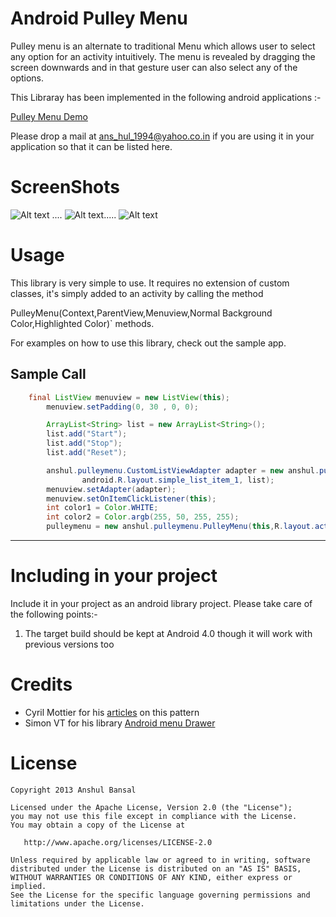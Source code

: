 ﻿Android Pulley Menu
==========

Pulley menu is an alternate to traditional Menu which allows user to select any option for an activity intuitively. The menu is revealed by dragging the screen downwards and in that gesture user can also select any of the options. 


This Libraray has been implemented in the following android applications :-

[Pulley Menu Demo][2] 


Please drop a mail at ans_hul_1994@yahoo.co.in if you are using it in your application so that it can be listed here.


ScreenShots
=====

![Alt text](https://lh4.ggpht.com/kn6a9FJ0ywIQfhOEfa-pCDgT55O-RzPaq2Ht6AEBgTvK6K0avsAZf7Tnteopt7xrnhg=h310-rw ) 
....
![Alt text](https://lh5.ggpht.com/jX2cyhj39Pk2Qr0PM8sY6LkLvOA-w6wDiyVfIgjc7Jrt-332PO63GYa7tRIXYflUKg=h310-rw ).....
![Alt text](https://lh6.ggpht.com/ekTeiHHF77VIqCKU7QCOgMnzsEubGd0PZ4ZqSIIQIdpoVOwhljintGkoXalL4GbS1hpF=h310-rw )

Usage
=====

This library is very simple to use. It requires no extension of custom classes,
it's simply added to an activity by calling the method  

PulleyMenu(Context,ParentView,Menuview,Normal Background Color,Highlighted Color)`
methods.

For examples on how to use this library, check out the sample app.


Sample Call
-------
```java
	final ListView menuview = new ListView(this);
		menuview.setPadding(0, 30 , 0, 0);

		ArrayList<String> list = new ArrayList<String>();
		list.add("Start");
		list.add("Stop");
		list.add("Reset");

		anshul.pulleymenu.CustomListViewAdapter adapter = new anshul.pulleymenu.CustomListViewAdapter(this,
				android.R.layout.simple_list_item_1, list);
		menuview.setAdapter(adapter);
		menuview.setOnItemClickListener(this);
		int color1 = Color.WHITE;
		int color2 = Color.argb(255, 50, 255, 255);
		pulleymenu = new anshul.pulleymenu.PulleyMenu(this,R.layout.activity_topmenu,menuview,color1,color2);
```
-------

Including in your project
=========================

Include it in your project as an android library project.
Please take care of the following points:-

1. The target build should be kept at Android 4.0 though it will work with previous versions too

Credits
=======

 * Cyril Mottier for his [articles][1] on this pattern
 * Simon VT for his library [Android menu Drawer][3]


License
=======

    Copyright 2013 Anshul Bansal

    Licensed under the Apache License, Version 2.0 (the "License");
    you may not use this file except in compliance with the License.
    You may obtain a copy of the License at

       http://www.apache.org/licenses/LICENSE-2.0

    Unless required by applicable law or agreed to in writing, software
    distributed under the License is distributed on an "AS IS" BASIS,
    WITHOUT WARRANTIES OR CONDITIONS OF ANY KIND, either express or implied.
    See the License for the specific language governing permissions and
    limitations under the License.


[1]: http://android.cyrilmottier.com/?p=658
[2]: https://play.google.com/store/apps/details?id=net.anshul.pulleymenu.samples
[3]: https://github.com/SimonVT/android-menudrawer
